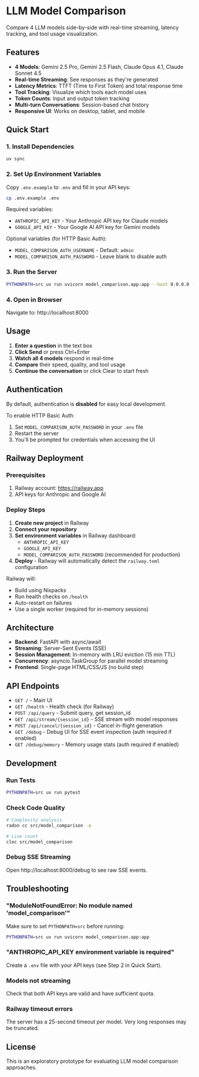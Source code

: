 # LLM Model Comparison

Compare 4 LLM models side-by-side with real-time streaming, latency tracking, and tool usage visualization.

## Features

- **4 Models**: Gemini 2.5 Pro, Gemini 2.5 Flash, Claude Opus 4.1, Claude Sonnet 4.5
- **Real-time Streaming**: See responses as they're generated
- **Latency Metrics**: TTFT (Time to First Token) and total response time
- **Tool Tracking**: Visualize which tools each model uses
- **Token Counts**: Input and output token tracking
- **Multi-turn Conversations**: Session-based chat history
- **Responsive UI**: Works on desktop, tablet, and mobile

## Quick Start

### 1. Install Dependencies

```bash
uv sync
```

### 2. Set Up Environment Variables

Copy `.env.example` to `.env` and fill in your API keys:

```bash
cp .env.example .env
```

Required variables:
- `ANTHROPIC_API_KEY` - Your Anthropic API key for Claude models
- `GOOGLE_API_KEY` - Your Google AI API key for Gemini models

Optional variables (for HTTP Basic Auth):
- `MODEL_COMPARISON_AUTH_USERNAME` - Default: `admin`
- `MODEL_COMPARISON_AUTH_PASSWORD` - Leave blank to disable auth

### 3. Run the Server

```bash
PYTHONPATH=src uv run uvicorn model_comparison.app:app --host 0.0.0.0 --port 8000
```

### 4. Open in Browser

Navigate to: http://localhost:8000

## Usage

1. **Enter a question** in the text box
2. **Click Send** or press Ctrl+Enter
3. **Watch all 4 models** respond in real-time
4. **Compare** their speed, quality, and tool usage
5. **Continue the conversation** or click Clear to start fresh

## Authentication

By default, authentication is **disabled** for easy local development.

To enable HTTP Basic Auth:
1. Set `MODEL_COMPARISON_AUTH_PASSWORD` in your `.env` file
2. Restart the server
3. You'll be prompted for credentials when accessing the UI

## Railway Deployment

### Prerequisites

1. Railway account: https://railway.app
2. API keys for Anthropic and Google AI

### Deploy Steps

1. **Create new project** in Railway
2. **Connect your repository**
3. **Set environment variables** in Railway dashboard:
   - `ANTHROPIC_API_KEY`
   - `GOOGLE_API_KEY`
   - `MODEL_COMPARISON_AUTH_PASSWORD` (recommended for production)
4. **Deploy** - Railway will automatically detect the `railway.toml` configuration

Railway will:
- Build using Nixpacks
- Run health checks on `/health`
- Auto-restart on failures
- Use a single worker (required for in-memory sessions)

## Architecture

- **Backend**: FastAPI with async/await
- **Streaming**: Server-Sent Events (SSE)
- **Session Management**: In-memory with LRU eviction (15 min TTL)
- **Concurrency**: asyncio.TaskGroup for parallel model streaming
- **Frontend**: Single-page HTML/CSS/JS (no build step)

## API Endpoints

- `GET /` - Main UI
- `GET /health` - Health check (for Railway)
- `POST /api/query` - Submit query, get session_id
- `GET /api/stream/{session_id}` - SSE stream with model responses
- `POST /api/cancel/{session_id}` - Cancel in-flight generation
- `GET /debug` - Debug UI for SSE event inspection (auth required if enabled)
- `GET /debug/memory` - Memory usage stats (auth required if enabled)

## Development

### Run Tests

```bash
PYTHONPATH=src uv run pytest
```

### Check Code Quality

```bash
# Complexity analysis
radon cc src/model_comparison -a

# Line count
cloc src/model_comparison
```

### Debug SSE Streaming

Open http://localhost:8000/debug to see raw SSE events.

## Troubleshooting

### "ModuleNotFoundError: No module named 'model_comparison'"

Make sure to set `PYTHONPATH=src` before running:
```bash
PYTHONPATH=src uv run uvicorn model_comparison.app:app
```

### "ANTHROPIC_API_KEY environment variable is required"

Create a `.env` file with your API keys (see Step 2 in Quick Start).

### Models not streaming

Check that both API keys are valid and have sufficient quota.

### Railway timeout errors

The server has a 25-second timeout per model. Very long responses may be truncated.

## License

This is an exploratory prototype for evaluating LLM model comparison approaches.
